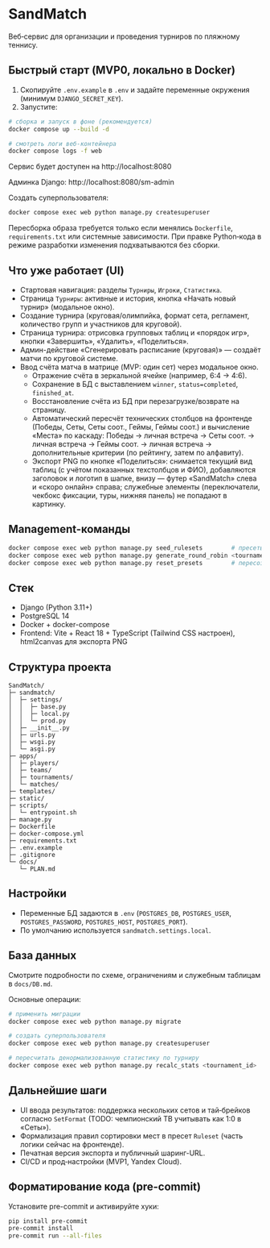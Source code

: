 # SandMatch

Веб‑сервис для организации и проведения турниров по пляжному теннису.

## Быстрый старт (MVP0, локально в Docker)

1) Скопируйте `.env.example` в `.env` и задайте переменные окружения (минимум `DJANGO_SECRET_KEY`).
2) Запустите:

```bash
# сборка и запуск в фоне (рекомендуется)
docker compose up --build -d

# смотреть логи веб-контейнера
docker compose logs -f web
```

Сервис будет доступен на http://localhost:8080

Админка Django: http://localhost:8080/sm-admin

Создать суперпользователя:

```bash
docker compose exec web python manage.py createsuperuser
```

Пересборка образа требуется только если менялись `Dockerfile`, `requirements.txt` или системные зависимости. При правке Python‑кода в режиме разработки изменения подхватываются без сборки.

## Что уже работает (UI)

- Стартовая навигация: разделы `Турниры`, `Игроки`, `Статистика`.
- Страница `Турниры`: активные и история, кнопка «Начать новый турнир» (модальное окно).
- Создание турнира (круговая/олимпийка, формат сета, регламент, количество групп и участников для круговой).
- Страница турнира: отрисовка групповых таблиц и «порядок игр», кнопки «Завершить», «Удалить», «Поделиться».
- Админ-действие «Сгенерировать расписание (круговая)» — создаёт матчи по круговой системе.
- Ввод счёта матча в матрице (MVP: один сет) через модальное окно.
  - Отражение счёта в зеркальной ячейке (например, 6:4 → 4:6).
  - Сохранение в БД с выставлением `winner`, `status=completed`, `finished_at`.
  - Восстановление счёта из БД при перезагрузке/возврате на страницу.
  - Автоматический пересчёт технических столбцов на фронтенде (Победы, Сеты, Сеты соот., Геймы, Геймы соот.) и вычисление «Места» по каскаду: Победы → личная встреча → Сеты соот. → личная встреча → Геймы соот. → личная встреча → дополнительные критерии (по рейтингу, затем по алфавиту).
  - Экспорт PNG по кнопке «Поделиться»: снимается текущий вид таблиц (с учётом показанных техстолбцов и ФИО), добавляются заголовок и логотип в шапке, внизу — футер «SandMatch» слева и «скоро онлайн» справа; служебные элементы (переключатели, чекбокс фиксации, туры, нижняя панель) не попадают в картинку.

## Management-команды

```bash
docker compose exec web python manage.py seed_rulesets        # пресеты регламентов
docker compose exec web python manage.py generate_round_robin <tournament_id>  # генерация расписания (круговая)
docker compose exec web python manage.py reset_presets        # пересоздать пресеты форматов и регламентов
```

## Стек

- Django (Python 3.11+)
- PostgreSQL 14
- Docker + docker-compose
- Frontend: Vite + React 18 + TypeScript (Tailwind CSS настроен), html2canvas для экспорта PNG

## Структура проекта

```
SandMatch/
├─ sandmatch/
│  ├─ settings/
│  │  ├─ base.py
│  │  ├─ local.py
│  │  └─ prod.py
│  ├─ __init__.py
│  ├─ urls.py
│  ├─ wsgi.py
│  └─ asgi.py
├─ apps/
│  ├─ players/
│  ├─ teams/
│  ├─ tournaments/
│  └─ matches/
├─ templates/
├─ static/
├─ scripts/
│  └─ entrypoint.sh
├─ manage.py
├─ Dockerfile
├─ docker-compose.yml
├─ requirements.txt
├─ .env.example
├─ .gitignore
└─ docs/
   └─ PLAN.md
```

## Настройки

- Переменные БД задаются в `.env` (`POSTGRES_DB`, `POSTGRES_USER`, `POSTGRES_PASSWORD`, `POSTGRES_HOST`, `POSTGRES_PORT`).
- По умолчанию используется `sandmatch.settings.local`.

## База данных

Смотрите подробности по схеме, ограничениям и служебным таблицам в `docs/DB.md`.

Основные операции:

```bash
# применить миграции
docker compose exec web python manage.py migrate

# создать суперпользователя
docker compose exec web python manage.py createsuperuser

# пересчитать денормализованную статистику по турниру
docker compose exec web python manage.py recalc_stats <tournament_id>
```

## Дальнейшие шаги

- UI ввода результатов: поддержка нескольких сетов и тай‑брейков согласно `SetFormat` (TODO: чемпионский TB учитывать как 1:0 в «Сеты»).
- Формализация правил сортировки мест в пресет `Ruleset` (часть логики сейчас на фронтенде).
- Печатная версия экспорта и публичный шаринг-URL.
- CI/CD и прод‑настройки (MVP1, Yandex Cloud).

## Форматирование кода (pre-commit)

Установите pre-commit и активируйте хуки:

```bash
pip install pre-commit
pre-commit install
pre-commit run --all-files